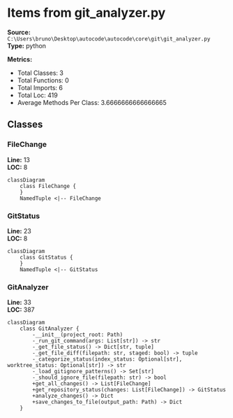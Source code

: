 # Items from git_analyzer.py

**Source:** `C:\Users\bruno\Desktop\autocode\autocode\core\git\git_analyzer.py`  
**Type:** python

**Metrics:**
- Total Classes: 3
- Total Functions: 0
- Total Imports: 6
- Total Loc: 419
- Average Methods Per Class: 3.6666666666666665

## Classes

### FileChange

**Line:** 13  
**LOC:** 8  

```mermaid
classDiagram
    class FileChange {
    }
    NamedTuple <|-- FileChange

```

### GitStatus

**Line:** 23  
**LOC:** 8  

```mermaid
classDiagram
    class GitStatus {
    }
    NamedTuple <|-- GitStatus

```

### GitAnalyzer

**Line:** 33  
**LOC:** 387  

```mermaid
classDiagram
    class GitAnalyzer {
        -__init__(project_root: Path)
        -_run_git_command(args: List[str]) -> str
        -_get_file_status() -> Dict[str, tuple]
        -_get_file_diff(filepath: str, staged: bool) -> tuple
        -_categorize_status(index_status: Optional[str], worktree_status: Optional[str]) -> str
        -_load_gitignore_patterns() -> Set[str]
        -_should_ignore_file(filepath: str) -> bool
        +get_all_changes() -> List[FileChange]
        +get_repository_status(changes: List[FileChange]) -> GitStatus
        +analyze_changes() -> Dict
        +save_changes_to_file(output_path: Path) -> Dict
    }

```

